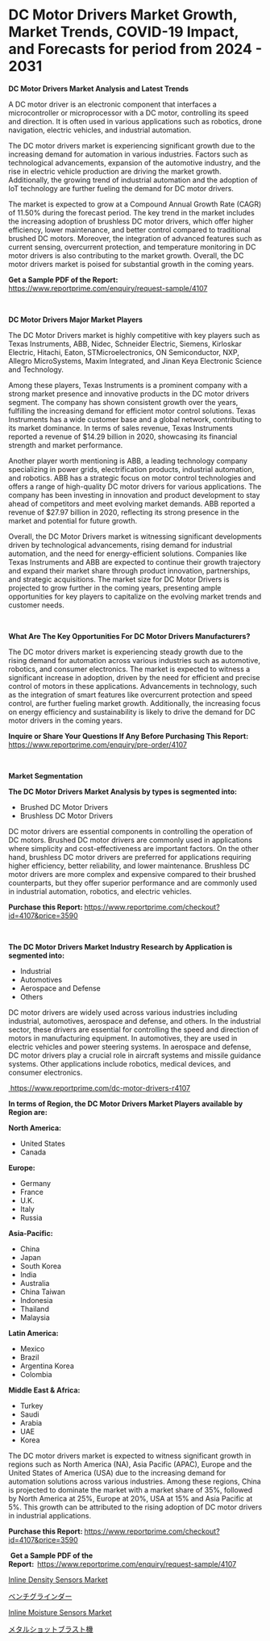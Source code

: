 <p><h1>DC Motor Drivers Market Growth, Market Trends, COVID-19 Impact, and Forecasts for period from 2024 - 2031</h1></p><p><strong>DC Motor Drivers Market Analysis and Latest Trends</strong></p>
<p><p>A DC motor driver is an electronic component that interfaces a microcontroller or microprocessor with a DC motor, controlling its speed and direction. It is often used in various applications such as robotics, drone navigation, electric vehicles, and industrial automation.</p><p>The DC motor drivers market is experiencing significant growth due to the increasing demand for automation in various industries. Factors such as technological advancements, expansion of the automotive industry, and the rise in electric vehicle production are driving the market growth. Additionally, the growing trend of industrial automation and the adoption of IoT technology are further fueling the demand for DC motor drivers.</p><p>The market is expected to grow at a Compound Annual Growth Rate (CAGR) of 11.50% during the forecast period. The key trend in the market includes the increasing adoption of brushless DC motor drivers, which offer higher efficiency, lower maintenance, and better control compared to traditional brushed DC motors. Moreover, the integration of advanced features such as current sensing, overcurrent protection, and temperature monitoring in DC motor drivers is also contributing to the market growth. Overall, the DC motor drivers market is poised for substantial growth in the coming years.</p></p>
<p><strong>Get a Sample PDF of the Report:&nbsp;</strong> <a href="https://www.reportprime.com/enquiry/request-sample/4107">https://www.reportprime.com/enquiry/request-sample/4107</a></p>
<p>&nbsp;</p>
<p><strong>DC Motor Drivers Major Market Players</strong></p>
<p><p>The DC Motor Drivers market is highly competitive with key players such as Texas Instruments, ABB, Nidec, Schneider Electric, Siemens, Kirloskar Electric, Hitachi, Eaton, STMicroelectronics, ON Semiconductor, NXP, Allegro MicroSystems, Maxim Integrated, and Jinan Keya Electronic Science and Technology.</p><p>Among these players, Texas Instruments is a prominent company with a strong market presence and innovative products in the DC motor drivers segment. The company has shown consistent growth over the years, fulfilling the increasing demand for efficient motor control solutions. Texas Instruments has a wide customer base and a global network, contributing to its market dominance. In terms of sales revenue, Texas Instruments reported a revenue of $14.29 billion in 2020, showcasing its financial strength and market performance.</p><p>Another player worth mentioning is ABB, a leading technology company specializing in power grids, electrification products, industrial automation, and robotics. ABB has a strategic focus on motor control technologies and offers a range of high-quality DC motor drivers for various applications. The company has been investing in innovation and product development to stay ahead of competitors and meet evolving market demands. ABB reported a revenue of $27.97 billion in 2020, reflecting its strong presence in the market and potential for future growth.</p><p>Overall, the DC Motor Drivers market is witnessing significant developments driven by technological advancements, rising demand for industrial automation, and the need for energy-efficient solutions. Companies like Texas Instruments and ABB are expected to continue their growth trajectory and expand their market share through product innovation, partnerships, and strategic acquisitions. The market size for DC Motor Drivers is projected to grow further in the coming years, presenting ample opportunities for key players to capitalize on the evolving market trends and customer needs.</p></p>
<p>&nbsp;</p>
<p><strong>What Are The Key Opportunities For DC Motor Drivers Manufacturers?</strong></p>
<p><p>The DC motor drivers market is experiencing steady growth due to the rising demand for automation across various industries such as automotive, robotics, and consumer electronics. The market is expected to witness a significant increase in adoption, driven by the need for efficient and precise control of motors in these applications. Advancements in technology, such as the integration of smart features like overcurrent protection and speed control, are further fueling market growth. Additionally, the increasing focus on energy efficiency and sustainability is likely to drive the demand for DC motor drivers in the coming years.</p></p>
<p><strong>Inquire or Share Your Questions If Any Before Purchasing This Report:</strong> <a href="https://www.reportprime.com/enquiry/pre-order/4107">https://www.reportprime.com/enquiry/pre-order/4107</a></p>
<p>&nbsp;</p>
<p><strong>Market Segmentation</strong></p>
<p><strong>The DC Motor Drivers Market Analysis by types is segmented into:</strong></p>
<p><ul><li>Brushed DC Motor Drivers</li><li>Brushless DC Motor Drivers</li></ul></p>
<p><p>DC motor drivers are essential components in controlling the operation of DC motors. Brushed DC motor drivers are commonly used in applications where simplicity and cost-effectiveness are important factors. On the other hand, brushless DC motor drivers are preferred for applications requiring higher efficiency, better reliability, and lower maintenance. Brushless DC motor drivers are more complex and expensive compared to their brushed counterparts, but they offer superior performance and are commonly used in industrial automation, robotics, and electric vehicles.</p></p>
<p><strong>Purchase this Report:&nbsp;</strong><a href="https://www.reportprime.com/checkout?id=4107&price=3590">https://www.reportprime.com/checkout?id=4107&price=3590</a></p>
<p>&nbsp;</p>
<p><strong>The DC Motor Drivers Market Industry Research by Application is segmented into:</strong></p>
<p><ul><li>Industrial</li><li>Automotives</li><li>Aerospace and Defense</li><li>Others</li></ul></p>
<p><p>DC motor drivers are widely used across various industries including industrial, automotives, aerospace and defense, and others. In the industrial sector, these drivers are essential for controlling the speed and direction of motors in manufacturing equipment. In automotives, they are used in electric vehicles and power steering systems. In aerospace and defense, DC motor drivers play a crucial role in aircraft systems and missile guidance systems. Other applications include robotics, medical devices, and consumer electronics.</p></p>
<p><a href="https://www.reportprime.com/dc-motor-drivers-r4107">&nbsp;https://www.reportprime.com/dc-motor-drivers-r4107</a></p>
<p><strong>In terms of Region, the DC Motor Drivers Market Players available by Region are:</strong></p>
<p>
    <p> <strong> North America: </strong>
        <ul>
            <li>United States</li>
            <li>Canada</li>
        </ul>
        </p> 
    <p> <strong> Europe: </strong>
        <ul>
            <li>Germany</li>
            <li>France</li>
            <li>U.K.</li>
            <li>Italy</li>
            <li>Russia</li>
        </ul>
        </p> 
    <p> <strong> Asia-Pacific: </strong>
        <ul>
            <li>China</li>
            <li>Japan</li>
            <li>South Korea</li>
            <li>India</li>
            <li>Australia</li>
            <li>China Taiwan</li>
            <li>Indonesia</li>
            <li>Thailand</li>
            <li>Malaysia</li>
        </ul>
        </p> 
    <p> <strong> Latin America: </strong>
        <ul>
            <li>Mexico</li>
            <li>Brazil</li>
            <li>Argentina Korea</li>
            <li>Colombia</li>
        </ul>
        </p> 
    <p> <strong> Middle East & Africa: </strong>
        <ul>
            <li>Turkey</li>
            <li>Saudi</li>
            <li>Arabia</li>
            <li>UAE</li>
            <li>Korea</li>
        </ul>
    </p>
    </p>
<p><p>The DC motor drivers market is expected to witness significant growth in regions such as North America (NA), Asia Pacific (APAC), Europe and the United States of America (USA) due to the increasing demand for automation solutions across various industries. Among these regions, China is projected to dominate the market with a market share of 35%, followed by North America at 25%, Europe at 20%, USA at 15% and Asia Pacific at 5%. This growth can be attributed to the rising adoption of DC motor drivers in industrial applications.</p></p>
<p><strong>Purchase this Report: </strong><a href="https://www.reportprime.com/checkout?id=4107&price=3590">https://www.reportprime.com/checkout?id=4107&price=3590</a></p>
<p>&nbsp;<strong>Get a Sample PDF of the Report:&nbsp;&nbsp;</strong><a href="https://www.reportprime.com/enquiry/request-sample/4107">https://www.reportprime.com/enquiry/request-sample/4107</a></p>
<p><strong></strong></p>
<p><p><a href="https://github.com/ashman753/Market-Research-Report-List-1/blob/main/inline-density-sensors-market.md">Inline Density Sensors Market</a></p><p><a href="https://github.com/KaliMetz2023/Market-Research-Report-List-1/blob/main/546942573401.md">ベンチグラインダー</a></p><p><a href="https://github.com/SashaBeier2023/Market-Research-Report-List-1/blob/main/inline-moisture-sensors-market.md">Inline Moisture Sensors Market</a></p><p><a href="https://github.com/JoanaNitzsche/Market-Research-Report-List-1/blob/main/763224673400.md">メタルショットブラスト機</a></p></p>